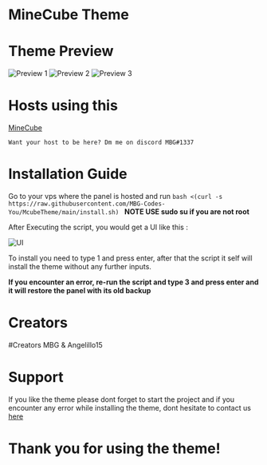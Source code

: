 # MineCube Theme

# Theme Preview
![Preview 1](https://media.discordapp.net/attachments/1075803460169113630/1079400566008061992/image.png?width=1342&height=671)
![Preview 2](https://media.discordapp.net/attachments/1075803460169113630/1079407558797840455/image.png?width=1336&height=671)
![Preview 3](https://media.discordapp.net/attachments/1059058614263881788/1079408452977303623/image.png?width=1340&height=671)

# Hosts using this

[MineCube](https://discord.gg/WvzNPpKr)

`Want your host to be here? Dm me on discord MBG#1337`

# Installation Guide

Go to your vps where the panel is hosted and run
```bash <(curl -s https://raw.githubusercontent.com/MBG-Codes-You/McubeTheme/main/install.sh) ```
**NOTE USE sudo su if you are not root**

After Executing the script, you would get a UI like this :

![UI](https://media.discordapp.net/attachments/954377411041054750/1079437328596082759/image.png)

To install you need to type 1 and press enter, after that the script it self will install the theme without any further inputs.

**If you encounter an error, re-run the script and type 3 and press enter and it will restore the panel with its old backup**

# Creators
#Creators
MBG & Angelillo15

# Support
If you like the theme please dont forget to start the project and if you encounter any error while installing the theme, dont hesitate to contact us [here](https://discord.gg/n93Jk69ge5)

# Thank you for using the theme!
